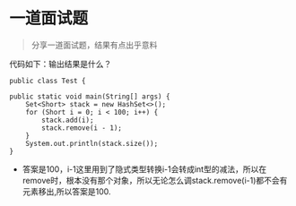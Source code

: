 # 一道面试题

> 分享一道面试题，结果有点出乎意料

代码如下：输出结果是什么？

    public class Test {

    public static void main(String[] args) {
        Set<Short> stack = new HashSet<>();
        for (Short i = 0; i < 100; i++) {
            stack.add(i);
            stack.remove(i - 1);
        }
        System.out.println(stack.size());
    }

- 答案是100，i-1这里用到了隐式类型转换i-1会转成int型的减法，所以在remove时，根本没有那个对象，所以无论怎么调stack.remove(i-1)都不会有元素移出,所以答案是100.